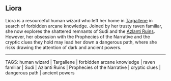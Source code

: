 ## Liora

Liora is a resourceful human wizard who left her home in [Targallene](../Places/Targallene.md) in search of forbidden arcane knowledge. Joined by her trusty raven familiar, she now explores the shattered remnants of Sudi and the [Azlanti Ruins](../Places/Azlanti%20Ruins.md). However, her obsession with the Prophecies of the Narrative and the cryptic clues they hold may lead her down a dangerous path, where she risks drawing the attention of dark and ancient powers.


---
TAGS: human wizard | Targallene | forbidden arcane knowledge | raven familiar | Sudi | Azlanti Ruins | Prophecies of the Narrative | cryptic clues | dangerous path | ancient powers

